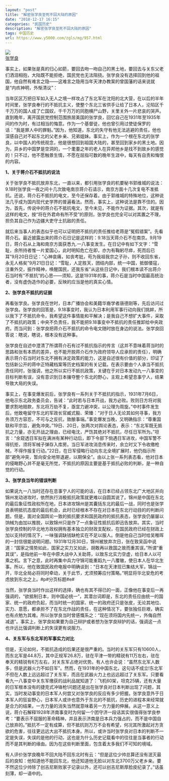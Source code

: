 ```yaml
---
layout: "post"
title: "解密张学良至死不回大陆的原因"
date: "2018-12-17 16:15"
categories: "民国历史"
description: "解密张学良至死不回大陆的原因"
tags: 中国历史
url: https://www.y5000.com/zgls/mg/957.html
---
```






[![](https://img.y5000.com/uploads/allimg/120819/2-120QZ04250a7.jpg)  
张学良](https://www.y5000.com)  

事实上，如果张是真的归心如箭，要回去吻一吻自己的黑土地，要回去与关东父老们洒泪相抱，大陆既不能拒绝，国民党也无法阻挠。张学良没有选择回到他的祖国，他自然有难言之隐——这难言之隐用当年天津办教案的曾国藩的话来说就是“内疚神明，外惭清议”：

当年区区万把日军如入无人之境一样攻占了东北军在沈阳的北大营，在以后的半年时间里，张学良奉行的不抵抗主义，使整个东北三省供手让给了日本人，沦陷区千千万万的国人成了亡国奴，千千万万的同胞横尸山野，关里关外一片悲哀的哭声。直到晚年，离开国民党控制范围旅居美国的张学良，回忆自己在1931年至1935年间的作为时，有过相当的悔意。作为一个基督徒，他也曾引用过使徒保罗的话：“我是罪人中的罪魁。”因为，他知道，东北的失守有他无法逃避的责任，他也深感自己对不起东北的父老乡亲、兄弟姐妹。事实上，作为一个根在东北的张学良，以中国人的传统观念，他是很想回到祖国大陆的，甚至回到家乡的黑土地。因为，异乡的中国梦是空洞的，一个耄耋之年的老人在异邦他乡是找不到故乡的感觉的！只不过，他不愿触景生情，不愿在屈指可数的晚年生涯中，每天有自责和悔恨的内容。

**1、关于蒋介石不抵抗的说法**

关于张学良不抵抗放弃东北，一直以来，都引用张学良的机要秘书郭维城的说法：9.18时张学良一夜之间十几次致电南京蒋介石请示，南京方面十几次复电不准抵抗。还说，蒋介石不抵抗的电文，至今还保存着。由于郭维城的特殊地位，这种说法几乎成为国内现代史学界的普遍看法。然而，事实上，这种说法是靠不住的。因为，首先，传说中的蒋介石不抵抗电文，至今未见，不能作为证据。其次，就是有这样的电文，按“将在外君命有所不受”的原则，张学良也完全可以对其置之不理，担负其自己作为边疆大吏守土抗敌的责任。

就后来当事人的表态似乎也可以证明把不抵抗的责任推给老蒋是“冤假错案”。先看蒋介石。最近披露出来的蒋介石日记是这样的：9.18当天蒋介石不在南京。9月19日，蒋介石从上海和南京方面获悉九.一八事变发生。在日记中有如下文字：“雪耻，余所持者惟一片爱国心，此时明知危亡在即，亦为有鞠躬尽瘁，死而后已耳”9月20日日记：“心神哀痛，如丧考妣，苟为我祖我宗之子孙，则不收回东省，永无人格矣”9月21日日记：“雪耻，人定胜天，团结内部，统一中国，抵御倭寇，注重外交，振作精神，唤醒国民，还我东省”从这些日记中，我们根本读不出蒋介石当时有“不抵抗”的心思——须知，这是1931年的事，蒋介石是当时中国最高统治者，没有虚伪造作的必要，反映的应当是他的真实心情。

**2、张学良不抵抗的证据**

再看张学良。张学良在世时，日本广播协会和美籍华裔学者唐德刚等，先后访问过张学良。张学良的回答是，9.18事变时，我认为日本利用军事行动向我们挑衅，所以我下了不抵抗命令，我希望这件事情能和平解决；是我自己不想扩大事件，采取了不抵抗的政策；中央不负责任，我不能把9.18事变中不抵抗的责任推卸给中央政府。而当问到：张学良把蒋介石不抵抗的命令电文随时放在身边的说法。张学良回答说：瞎说，瞎说，根本没有这种事。

张学良在自述中澄清了所谓蒋介石有过不抵抗指示的传言（这并不意味着蒋当时的思路和张有本质的差异，也不能开脱蒋介石作为政府领导人应承担的责任），明确表示蒋介石当时对东北不拥有决定政策的能力，这是自述很有价值的部分，印证了包括新公开的蒋中正特藏档案等历史档案的有关记载。在表示要由个人承当不抵抗责任同时，张强调，他之所以实行不抵抗政策，关键在于对日本发动九一八事变的目标判断有误，没有意识到日本攘夺整个东北的野心，主观上希望息事宁人，结果导致大局的失误。

事实上，在事变爆发前后，张学良有一系列关于不抵抗的指示，1931年7月6日，他电示东北政务委员会，告诫：“此时若与日本开战，我方必败。败则日方将对我要求割地赔款，东北将万劫不复，亟宜力避冲突，以公理为周旋。”中村事件发生后，他致电留守东北的军政长官臧式毅、荣臻：“对于日人无论其如何寻事，我方务须万方容忍，不可与之反抗，致酿事端。”事变爆发当晚，又明确指示：“尊重国联和平宗旨，避免冲突。”19日、20日，张两次对舆论表态，表示：“东北军既无抵抗之力量，亦无开战之理由，已经电沈，严饬其绝对不抵抗，尽任日军所为。”坦言：“余窥透日军拟在满洲有某种行动后，即下令部下倘遇日军进攻，中国军警不得抗拒，须将军械子弹存入库房。当日军进攻消息传来时，余立时又下令收缴枪械，不得作报复行动。”22日，在日军侵略行动向东北全境扩展时，他仍指示所部“避免冲突，暂向安全地带退避，以期保全”。由以上张一系列表态看，他对日本的侵略野心并不是毫无所觉，不抵抗的原因主要是基于抵抗必败的判断，是一种自觉的行动。

**3、张学良当年的错误判断**

如果说九一八当时还存在息事宁人的可能的话，在日本已经占领东北广大地区并向锦州发动进攻时，依然执行消极抵抗政策就更难以自圆其说了。锦州是中国在东北的最后象征性政权所在地，日本进攻锦州是其囊括东北的最后一战，同时也是张学良表明抵抗态度的最后机会，此时已经根本不存在对日本在东北行动目的的判断问题。但是，面对全国舆论一致的抵抗要求和国民政府的抵抗表态，张学良仍屡屡以饷械为由加以推脱，以致锦州只是作了一点象征性抵抗后即迅告放弃。其实，当时张学良控制的华北地方政权拥有基本独立的财政支配权，在国民政府已经在财政上加以支持的情况下，一味强调缺钱缺枪实在不足以服人。倒是他自己当时给吴稚晖的一封信很能说明问题。1931年12月30日，锦州被放弃次日，张在致吴函中说道：“国家之情势如此，国家之实力又如此，胡敢再以救国之故而重其误。”所谓“重其误”，是指他前一年在中原大战中入关助蒋，以致东北实力空虚，给日本人以可乘之机。言下之意，此时再集中兵力守锦可能重蹈九一八覆辙，使日本人在华北生事。所以，他在致国民政府电报中明确谈到：“日本在天津现已集结大军，锦战一开，华北全局必将同时牵动，关于此节，尤须预筹应付策略。”明显将华北安危的考虑放到东北之上。#p#分页标题#e#

当然，张学良当时作出这样的选择，确也有其不得已的一面，正像他在事变后一再强调的，“欲抵制日本，则中国必统一”，其潜台词即是，东北的责任应由统一的国家、统一的政府负起，而当时统一的国家、统一的政府还只是张皮，无论其地位、实力、意愿，都承担不了在东北作战的责任，在这种情况下，要张独任巨艰，确实也有点勉为其难。所以张学良当时曾感慨系之：“现在须将国内先统一，外侮自然减退”。事实上，张学良如果要为自己辩护或者想为张学良辩护的话，强调这一点也许远比强调判断上的失误更有说服力。

**4、关东军与东北军的军事实力对比**

但是，无论如何，不抵抗造成的后果还是很严重的。当时的关东军只有10600人，而东北军是44.8万，其中正规军26.8万，驻在平津一带的精锐有11万左右，驻在奉天的精锐有6万左右，对关东军占绝对优势。有人也许会说：“虽然东北军人数多，但是武器火力不如日军”。然而，在1931年的中国东北，这句话不成立!东北军不但在人数上远远超过了关东军，而且在武器火力上也远远超过了关东军。只要看看九一八事变中关东军缴获的战利品就知道了：飞机60架，坦克25辆，还有大量的日军根本没有的捷克式冲锋枪!问题还是出在张学良对日本判断出现了问题，其实，当时发动事变的日本军人何尝又对张学良的反应有多少把握。张学良意外于日本军人的狂妄野心，日本军人或许也意外于东北的不抵抗，历史的进程本来经常就是合力的结果，一方力量的消失当然就意味着另一方力量的伸展。从这一意义上说，蒋介石解释1928年济南事变时为何留一个团守济一段话其实很值得张学良参考：“要表示不屈服的革命精神，并且表示济南是日本兵力强占的，而不是中国自己放弃的。”抵抗不一定有成算，但不抵抗则万万不会有希望，何况其所激起对方贪欲的危害，往往更远远大出不抵抗本身。所以，或许当时张学良对日本的判断不一定是失误，失误的是他的行动，这也是为什么历史记载看中的往往是当事者的行动而不是其判断的缘由。因为在这些判断里面，包含着太多我们不可知的境域。

有人评价张学良晚年不回大陆不回东北时有云：“但是这位少帅总算还没有泯灭最后的良知：他知道他不能回东北，他还知道他无脸以对东北3700万父老乡亲。要不然这位少帅除了创吉尼斯败家子记录以外，还可以创吉尼斯厚脸皮纪录了。”话虽刻薄，却一语中的。
